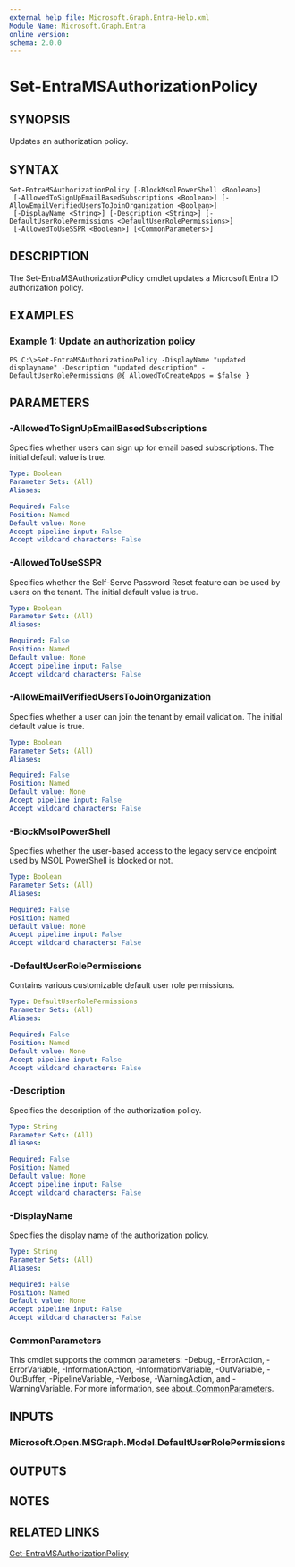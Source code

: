 ```yaml
---
external help file: Microsoft.Graph.Entra-Help.xml
Module Name: Microsoft.Graph.Entra
online version:
schema: 2.0.0
---
```


# Set-EntraMSAuthorizationPolicy

## SYNOPSIS
Updates an authorization policy.

## SYNTAX

```
Set-EntraMSAuthorizationPolicy [-BlockMsolPowerShell <Boolean>]
 [-AllowedToSignUpEmailBasedSubscriptions <Boolean>] [-AllowEmailVerifiedUsersToJoinOrganization <Boolean>]
 [-DisplayName <String>] [-Description <String>] [-DefaultUserRolePermissions <DefaultUserRolePermissions>]
 [-AllowedToUseSSPR <Boolean>] [<CommonParameters>]
```

## DESCRIPTION
The Set-EntraMSAuthorizationPolicy cmdlet updates a Microsoft Entra ID authorization policy.

## EXAMPLES

### Example 1: Update an authorization policy
```
PS C:\>Set-EntraMSAuthorizationPolicy -DisplayName "updated displayname" -Description "updated description" -DefaultUserRolePermissions @{ AllowedToCreateApps = $false }
```

## PARAMETERS

### -AllowedToSignUpEmailBasedSubscriptions
Specifies whether users can sign up for email based subscriptions.
The initial default value is true.

```yaml
Type: Boolean
Parameter Sets: (All)
Aliases:

Required: False
Position: Named
Default value: None
Accept pipeline input: False
Accept wildcard characters: False
```

### -AllowedToUseSSPR
Specifies whether the Self-Serve Password Reset feature can be used by users on the tenant.
The initial default value is true.

```yaml
Type: Boolean
Parameter Sets: (All)
Aliases:

Required: False
Position: Named
Default value: None
Accept pipeline input: False
Accept wildcard characters: False
```

### -AllowEmailVerifiedUsersToJoinOrganization
Specifies whether a user can join the tenant by email validation.
The initial default value is true.

```yaml
Type: Boolean
Parameter Sets: (All)
Aliases:

Required: False
Position: Named
Default value: None
Accept pipeline input: False
Accept wildcard characters: False
```

### -BlockMsolPowerShell
Specifies whether the user-based access to the legacy service endpoint used by MSOL PowerShell is blocked or not.

```yaml
Type: Boolean
Parameter Sets: (All)
Aliases:

Required: False
Position: Named
Default value: None
Accept pipeline input: False
Accept wildcard characters: False
```

### -DefaultUserRolePermissions
Contains various customizable default user role permissions.

```yaml
Type: DefaultUserRolePermissions
Parameter Sets: (All)
Aliases:

Required: False
Position: Named
Default value: None
Accept pipeline input: False
Accept wildcard characters: False
```

### -Description
Specifies the description of the authorization policy.

```yaml
Type: String
Parameter Sets: (All)
Aliases:

Required: False
Position: Named
Default value: None
Accept pipeline input: False
Accept wildcard characters: False
```

### -DisplayName
Specifies the display name of the authorization policy.

```yaml
Type: String
Parameter Sets: (All)
Aliases:

Required: False
Position: Named
Default value: None
Accept pipeline input: False
Accept wildcard characters: False
```

### CommonParameters
This cmdlet supports the common parameters: -Debug, -ErrorAction, -ErrorVariable, -InformationAction, -InformationVariable, -OutVariable, -OutBuffer, -PipelineVariable, -Verbose, -WarningAction, and -WarningVariable. For more information, see [about_CommonParameters](http://go.microsoft.com/fwlink/?LinkID=113216).

## INPUTS

### Microsoft.Open.MSGraph.Model.DefaultUserRolePermissions
## OUTPUTS

## NOTES

## RELATED LINKS

[Get-EntraMSAuthorizationPolicy]()

